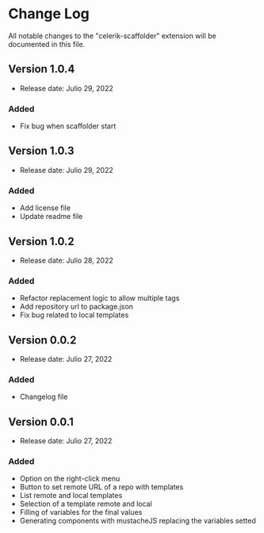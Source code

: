 # Change Log

All notable changes to the "celerik-scaffolder" extension will be documented in this file.

## Version 1.0.4

- Release date: Julio 29, 2022

### Added
- Fix bug when scaffolder start

## Version 1.0.3

- Release date: Julio 29, 2022

### Added
- Add license file
- Update readme file

## Version 1.0.2

- Release date: Julio 28, 2022

### Added
- Refactor replacement logic to allow multiple tags
- Add repository url to package.json
- Fix bug related to local templates

## Version 0.0.2

- Release date: Julio 27, 2022

### Added
- Changelog file

## Version 0.0.1

- Release date: Julio 27, 2022

### Added
- Option on the right-click menu
- Button to set remote URL of a repo with templates
- List remote and local templates
- Selection of a template remote and local
- Filling of variables for the final values
- Generating components with mustacheJS replacing the variables setted
